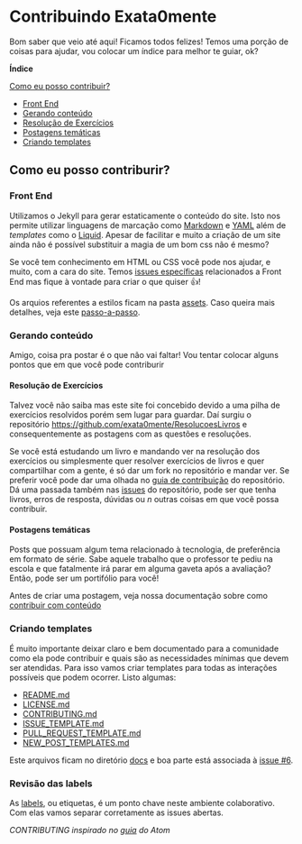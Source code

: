 # Contribuindo Exata0mente

Bom saber que veio até aqui! Ficamos todos felizes! Temos uma porção de coisas para ajudar, vou colocar um índice para melhor te guiar, ok?

**Índice**

[Como eu posso contribuir?](#como-eu-posso-contribuir)
* [Front End](front-end)
* [Gerando conteúdo](#gerando-conteúdo)
 * [Resolução de Exercícios](#resolução-de-exercícios)
 * [Postagens temáticas](postagens-temáticas)
* [Criando templates](#criando-templates)


## Como eu posso contriburir?
### Front End

Utilizamos o Jekyll para gerar estaticamente o conteúdo do site. Isto nos permite utilizar linguagens de marcação como [Markdown](https://daringfireball.net/projects/markdown/) e [YAML](https://yaml.org/) além de *templates* como o [Liquid](https://shopify.github.io/liquid/). Apesar de facilitar e muito a criação de um site ainda não é possível substituir a magia de um bom css não é mesmo?

Se você tem conhecimento em HTML ou CSS você pode nos ajudar, e muito, com a cara do site. Temos [issues específicas](https://github.com/exata0mente/exata0mente.github.io/labels/frontend) relacionados a Front End mas fique à vontade para criar o que quiser :thumbsup:!

Os arquios referentes a estilos ficam na pasta [assets](assets/). Caso queira mais detalhes, veja este [passo-a-passo](https://jekyllrb.com/docs/step-by-step/07-assets/).

### Gerando conteúdo

Amigo, coisa pra postar é o que não vai faltar! Vou tentar colocar alguns pontos que em que você pode contriburir

#### Resolução de Exercícios

Talvez você não saiba mas este site foi concebido devido a uma pilha de exercícios resolvidos porém sem lugar para guardar. Daí surgiu o repositório https://github.com/exata0mente/ResolucoesLivros e consequentemente as postagens com as questões e resoluções.

Se você está estudando um livro e mandando ver na resolução dos exercícios ou simplesmente quer resolver exercícios de livros e quer compartilhar com a gente, é só dar um fork no repositório e mandar ver. Se preferir você pode dar uma olhada no [guia de contribuição](https://github.com/exata0mente/ResolucoesLivros/blob/master/CONTRIBUTING.md) do repositório. Dá uma passada também nas [issues](https://github.com/exata0mente/ResolucoesLivros/issues) do repositório, pode ser que tenha livros, erros de resposta, dúvidas ou *n* outras coisas em que você possa contribuir.

#### Postagens temáticas

Posts que possuam algum tema relacionado à tecnologia, de preferência em formato de série. Sabe aquele trabalho que o professor te pediu na escola e que fatalmente irá parar em alguma gaveta após a avaliação? Então, pode ser um portifólio para você!

Antes de criar uma postagem, veja nossa documentação sobre como [contribuir com conteúdo]()

### Criando templates

É muito importante deixar claro e bem documentado para a comunidade como ela pode contribuir e quais são as necessidades mínimas que devem ser atendidas. Para isso vamos criar templates para todas as interações possíveis que podem ocorrer. Listo algumas:

- [README.md](README.md)
- [LICENSE.md](LICENSE.md)
- [CONTRIBUTING.md](CONTRIBUTING.md)
- [ISSUE_TEMPLATE.md](ISSUE_TEMPLATE.md)
- [PULL_REQUEST_TEMPLATE.md](PULL_REQUEST_TEMPLATE.md)
- [NEW_POST_TEMPLATES.md](NEW_POST_TEMPLATES.md)

Este arquivos ficam no diretório [docs](docs/) e boa parte está associada à [issue #6](https://github.com/exata0mente/exata0mente.github.io/issues/6).

### Revisão das labels

As [labels](https://github.com/exata0mente/exata0mente.github.io/labels), ou etiquetas, é um ponto chave neste ambiente colaborativo. Com elas vamos separar corretamente as issues abertas.


*CONTRIBUTING inspirado no [guia](https://github.com/training-center/training-center.github.io/blob/master/CONTRIBUTING.md) do Atom*
